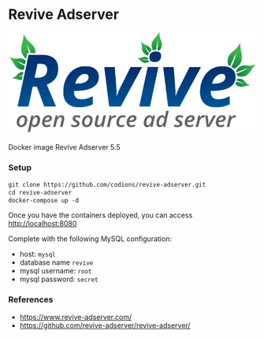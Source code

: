 # Revive Adserver
<img src="logo.png" alt="revive">

Docker image Revive Adserver 5.5

### Setup

```
git clone https://github.com/codions/revive-adserver.git
cd revive-adserver
docker-compose up -d
```

Once you have the containers deployed, you can access  [http://localhost:8080](http://localhost:8080)

Complete with the following MySQL configuration:
* host: `mysql`
* database name `revive` 
* mysql username: `root`
* mysql password: `secret`

### References
* https://www.revive-adserver.com/
* https://github.com/revive-adserver/revive-adserver/